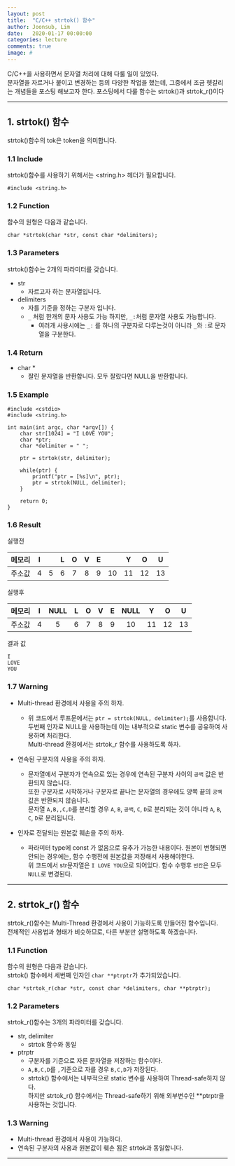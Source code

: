 ```yaml
---
layout: post
title:  "C/C++ strtok() 함수"
author: Joonsub, Lim
date:   2020-01-17 00:00:00
categories: lecture
comments: true
image: #
---
```

C/C++을 사용하면서 문자열 처리에 대해 다룰 일이 있었다.  
문자열을 자르거나 붙이고 변경하는 등의 다양한 작업을 했는데, 그중에서 조금 헷갈리는 개념들을 포스팅 해보고자 한다.
포스팅에서 다룰 함수는 strtok()과 strtok_r()이다

---
## 1. strtok() 함수
strtok()함수의 tok은 token을 의미합니다. 
### 1.1 Include
strtok()함수를 사용하기 위해서는 <string.h> 헤더가 필요합니다.
```
#include <string.h>
```

### 1.2 Function
함수의 원형은 다음과 같습니다.
```
char *strtok(char *str, const char *delimiters);
```

### 1.3 Parameters
strtok()함수는 2개의 파라미터를 갖습니다.
- str
    - 자르고자 하는 문자열입니다.   
- delimiters  
    - 자를 기준을 정하는 구분자 입니다.  
    - `_` 처럼 한개의 문자 사용도 가능 하지만, `_:`처럼 문자열 사용도 가능합니다.  
        - 여러개 사용시에는 `_:` 를 하나의 구분자로 다루는것이 아니라 `_`와 `:`로 문자열을 구분한다.

### 1.4 Return
- char *  
    - 잘린 문자열을 반환합니다. 모두 잘랐다면 NULL을 반환합니다.  

### 1.5 Example
```
#include <cstdio> 
#include <string.h>

int main(int argc, char *argv[]) { 
    char str[1024] = "I LOVE YOU"; 
    char *ptr;
    char *delimiter = " ";

    ptr = strtok(str, delimiter); 

    while(ptr) { 
        printf("ptr = [%s]\n", ptr); 
        ptr = strtok(NULL, delimiter); 
    } 
    
    return 0; 
} 
```

### 1.6 Result
실행전   

| 메모리 | I |   | L | O | V | E |    | Y  | O  | U  |
|:---:|:---:|:---:|:---:|:---:|:---:|:---:|:---:|:---:|:---:|:---:|
| 주소값 | 4 | 5 | 6 | 7 | 8 | 9 | 10 | 11 | 12 | 13 |   

실행후    

| 메모리 | I |NULL| L | O | V | E |NULL| Y  | O  | U  |
|:---:|:---:|:---:|:---:|:---:|:---:|:---:|:---:|:---:|:---:|:---:|
| 주소값 | 4 | 5 | 6 | 7 | 8 | 9 | 10 | 11 | 12 | 13 |   

결과 값
```
I
LOVE
YOU
```

### 1.7 Warning
- Multi-thread 환경에서 사용을 주의 하자.   
    - 위 코드에서 루프문에서는 `ptr = strtok(NULL, delimiter);`를 사용합니다.
      두번째 인자로 NULL을 사용하는데 이는 내부적으로 static 변수를 공유하여 사용하며 처리한다.  
      Multi-thread 환경에서는 strtok_r 함수를 사용하도록 하자. 
     
- 연속된 구분자의 사용을 주의 하자.
    - 문자열에서 구분자가 연속으로 있는 경우에 연속된 구분자 사이의 `공백` 값은 반환되지 않습니다.  
      또한 구분자로 시작하거나 구분자로 끝나는 문자열의 경우에도 양쪽 끝의 `공백` 값은 반환되지 않습니다.  
      문자열 `A,B,,C,D`를 분리할 경우 `A`, `B`, `공백`, `C`, `D`로 분리되는 것이 아니라 `A`, `B`, `C`, `D`로 분리됩니다.  

- 인자로 전달되는 원본값 훼손을 주의 하자.
    - 파라미터 type에 const 가 없음으로 유추가 가능한 내용이다.
      원본이 변형되면 안되는 경우에는, 함수 수행전에 원본값을 저장해서 사용해야한다.  
      위 코드에서 str문자열은 `I LOVE YOU`으로 되어있다. 함수 수행후 `빈칸`은 모두 `NULL`로 변경된다.

---
## 2. strtok_r() 함수
strtok_r()함수는 Multi-Thread 환경에서 사용이 가능하도록 만들어진 함수입니다.  
전체적인 사용법과 형태가 비슷하므로, 다른 부분만 설명하도록 하겠습니다.   

### 1.1 Function
함수의 원형은 다음과 같습니다.  
strtok() 함수에서 세번째 인자인 `char **ptrptr`가 추가되었습니다.
```
char *strtok_r(char *str, const char *delimiters, char **ptrptr);
```

### 1.2 Parameters
strtok_r()함수는 3개의 파라미터를 갖습니다.
- str, delimiter
    - strtok 함수와 동일
- ptrptr
    - 구분자를 기준으로 자른 문자열을 저장하는 함수이다.
    - `A,B,C,D`를 `,`기준으로 자를 경우 `B,C,D`가 저장된다.
    - strtok() 함수에서는 내부적으로 static 변수를 사용하여 Thread-safe하지 않다.   
      하지만 strtok_r() 함수에서는 Thread-safe하기 위해 외부변수인 **ptrptr을 사용하는 것입니다.

### 1.3 Warning   
- Multi-thread 환경에서 사용이 가능하다.   
- 연속된 구분자의 사용과 원본값이 훼손 됨은 strtok과 동일합니다.

---